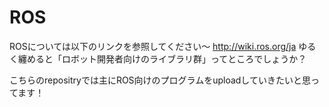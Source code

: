 # ROS
ROSについては以下のリンクを参照してください〜
http://wiki.ros.org/ja
ゆるく纏めると「ロボット開発者向けのライブラリ群」ってところでしょうか？

こちらのrepositryでは主にROS向けのプログラムをuploadしていきたいと思ってます！
